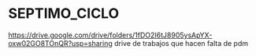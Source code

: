 # SEPTIMO_CICLO
https://drive.google.com/drive/folders/1fDO2I6tJ8905ysApYX-oxw02GO8TOnQR?usp=sharing drive de trabajos que hacen falta de pdm
